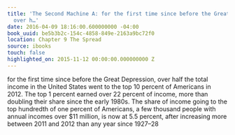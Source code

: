 ```yaml
---
title: 'The Second Machine A: for the first time since before the Great Depression,
  over h…'
date: 2016-04-09 18:16:00.600000000 -04:00
book_uuid: be5b3b2c-154c-4858-849e-2163a9bc72f0
location: Chapter 9 The Spread
source: ibooks
touch: false
highlighted_on: 2015-11-12 00:00:00.000000000 Z
---
```


for the first time since before the Great Depression, over half the total income in the United States went to the top 10 percent of Americans in 2012. The top 1 percent earned over 22 percent of income, more than doubling their share since the early 1980s. The share of income going to the top hundredth of one percent of Americans, a few thousand people with annual incomes over $11 million, is now at 5.5 percent, after increasing more between 2011 and 2012 than any year since 1927–28